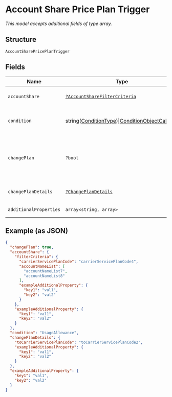
# Account Share Price Plan Trigger

*This model accepts additional fields of type array.*

## Structure

`AccountSharePricePlanTrigger`

## Fields

| Name | Type | Tags | Description | Getter | Setter |
|  --- | --- | --- | --- | --- | --- |
| `accountShare` | [`?AccountShareFilterCriteria`](../../doc/models/account-share-filter-criteria.md) | Optional | - | getAccountShare(): ?AccountShareFilterCriteria | setAccountShare(?AccountShareFilterCriteria accountShare): void |
| `condition` | string([ConditionType](../../doc/models/condition-type.md))\|[ConditionObjectCall](../../doc/models/condition-object-call.md)\|null | Optional | This is a container for any-of cases. | getCondition(): | setCondition( condition): void |
| `changePlan` | `?bool` | Optional | a flag to set if the trigger changes service plans, true, or not, false | getChangePlan(): ?bool | setChangePlan(?bool changePlan): void |
| `changePlanDetails` | [`?ChangePlanDetails`](../../doc/models/change-plan-details.md) | Optional | The service plan code to switch to | getChangePlanDetails(): ?ChangePlanDetails | setChangePlanDetails(?ChangePlanDetails changePlanDetails): void |
| `additionalProperties` | `array<string, array>` | Optional | - | findAdditionalProperty(string key): array | additionalProperty(string key, array value): void |

## Example (as JSON)

```json
{
  "changePlan": true,
  "accountShare": {
    "filterCriteria": {
      "carrierServicePlanCode": "carrierServicePlanCode4",
      "accountNameList": [
        "accountNameList7",
        "accountNameList8"
      ],
      "exampleAdditionalProperty": {
        "key1": "val1",
        "key2": "val2"
      }
    },
    "exampleAdditionalProperty": {
      "key1": "val1",
      "key2": "val2"
    }
  },
  "condition": "UsageAllowance",
  "changePlanDetails": {
    "toCarrierServicePlanCode": "toCarrierServicePlanCode2",
    "exampleAdditionalProperty": {
      "key1": "val1",
      "key2": "val2"
    }
  },
  "exampleAdditionalProperty": {
    "key1": "val1",
    "key2": "val2"
  }
}
```

